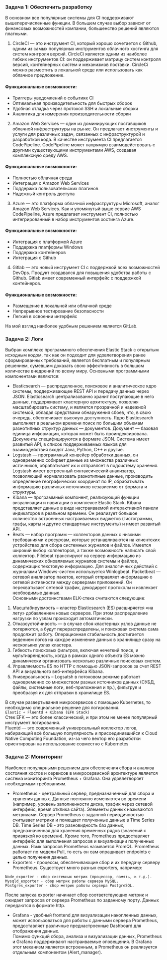 ### Задача 1: Обеспечить разработку
В основном все популярные системы для CI поддерживают вышеперечисленные функции. В большем случае выбор зависит от финансовых возможностей компании, большенство  решений являются платными. 
1. CircleCI — это инструмент CI, который хорошо сочетается с Github, одним из самых популярных инструментов облачного хостинга для систем контроля версий. CircleCi является одним из наиболее гибких инструментов CI: он поддерживает матрицу систем контроля версий, контейнерных систем и механизмов поставки. CircleCi можно разместить в локальной среде или использовать как облачное предложение.   
#### Функциональные возможности:
- Триггеры уведомлений о событиях CI
- Оптимальная производительность для быстрых сборок
- Удобная отладка через протокол SSH и локальные сборки
- Аналитика для измерения производительности сборки
2. Amazon Web Services — один из доминирующих поставщиков облачной инфраструктуры на рынке. Он предлагает инструменты и услуги для различных задач, связанных с инфраструктурой и разработкой кода. В качестве инструмента CI предлагается CodePipeline. CodePipeline может напрямую взаимодействовать с другими существующими инструментами AWS, создавая комплексную среду AWS.  
#### Функциональные возможности:
- Полностью облачная среда
- Интеграция с Amazon Web Services
- Поддержка пользовательских плагинов
- Надежный контроль доступа
3. Azure — это платформа облачной инфраструктуры Microsoft, аналог Amazon Web Services. Как и упомянутый выше сервис AWS CodePipeline, Azure предлагает инструмент CI, полностью интегрированный в набор инструментов хостинга Azure.  
#### Функциональные возможности:
- Интеграция с платформой Azure
- Поддержка платформы Windows
- Поддержка контейнеров
- Интеграция с Github
4. Gitlab — это новый инструмент CI с поддержкой всех возможностей DevOps. Продукт создавался для повышения удобства работы с Github. Gitlab имеет современный интерфейс с поддержкой контейнеров.  
#### Функциональные возможности:
- Размещение в локальной или облачной среде
- Непрерывное тестирование безопасности
- Легкий в освоении интерфейс

На мой взгляд наиболее удобным решением является GitLab. 

### Задача 2: Логи
  Выбран комплекс программного обеспечения Elastic Stack с открытым исходным кодом, так как он подходит для удовлетворения ранее сформированных требований, является бесплатным и
популярным решением, сумевшим доказать свою эффективность в большом количестве внедрений по всему миру. 
  Основными программными компонентами являются:  
  * Elasticsearch — распределенное, поисковое и аналитическое ядро системы, поддерживающее REST API и передачу данных через JSON. Elasticsearch централизованно хранит поступающие в него данные, поддерживает кластерную архитектуру, позволяя масштабировать систему, и является прозрачной и надежной системой, обладая средствами обнаружения сбоев, что, в свою очередь, обеспечивает высокую доступность. Ядро Elasticsearch выполняет в реальном времени поиск по большим объемам разнотипных структур данных — документов. Документ — базовая единица информации, которая может быть проиндексирована. Документы специфицируются в формате JSON. Система имеет развитый API, в список поддерживаемых языков для взаимодействия входят Java, Python, С++ и другие.  
  * Logstash — программный конвейер обработки данных, он одновременно собирает данные из множества различных источников, обрабатывает их и отправляет в подсистему хранения. Logstash имеет встроенный синтаксический анализатор, позволяющий нормализовать разнотипные данные, производить определение географических координат по IP, обрабатывать информацию различных источников независимо от формата и структуры.  
* Kibana — программный компонент, реализующий функции визуализации и навигации в комплексе Elastic Stack. Kibana представляет данные в виде настраиваемой интерактивной панели
индикаторов в реальном времени. Он реализует большое количество встроенных настраиваемых виджетов (гистограммы, графы, карты и другие стандартные инструменты) и имеет развитый API.   
 * Beats — набор программ — коллекторов данных с низкими требованиями к ресурсам, которые устанавливаются на клиентских устройствах для сбора системных журналов и файлов. Имеется широкий выбор коллекторов, а также возможность написать свой коллектор. Filebeat транслируют на сервер информацию из динамических обновляемых журналов системы и файлов, содержащих текстовую информацию. Для аналогичных действий с журналами Windows-систем используется Winlogbeat. Packetbeat — сетевой анализатор пакетов, который отправляет информацию о сетевой активности между серверами приложений. Он перехватывает сетевой трафик, декодирует протоколы и извлекает необходимые данные.   
  Основными достоинствами ELK-стека считаются следующие:  
1. Масштабируемость – кластер Elasticsearch (ES) расширяется «на лету» добавлением новых серверов. При этом распределение нагрузки по узлам происходит автоматически.
2. Отказоустойчивость — в случае сбоя кластерных узлов данные не потеряются, а будут перераспределены, и поисковая система сама продолжит работу. Операционная стабильность достигается ведением логов на каждое изменение данных в хранилище сразу на нескольких узлах кластера.
3. Гибкость поисковых фильтров, включая нечеткий поиск, и мультиарендность, когда в рамках одного объекта ES можно динамически организовать несколько различных поисковых систем. 
4. Управляемость ES по HTTP с помощью JSON-запросов за счет REST API и визуального веб-интерфейса Kibana.
5. Универсальность – Logsatsh в потоковом режиме работает одновременно со множеством разных источников данных (СУБД, файлы, системные логи, веб-приложения и пр.), фильтруя и преобразуя их для отправки в хранилище ES. 

  В случае развертывания микросервисов с помощью Kubernetes, то необходимо специальное решение для логирования.  
```Elastic + Fluentd + Kibana (EFK Stack)```  
  Стек EFK — это более классический, и при этом не менее популярный инструмент логирования.  
  Fluentd — это современный универсальный коллектор логов, набирающий всё большую популярность и присоединившийся к Cloud Native Computing Foundation, из-за чего вектор его разработки ориентирован на использование совместно с Kubernetes
  
### Задача 2: Мониторинг
Наиболее популярными решением для обеспечения сбора и анализа состояния хостов и сервисов в микросервисной архитектуре является система мониторинга Prometheus + Grafana. Она удовлетворяет необходимым требованиям.  
* Prometheus - центральный сервер, предназначенный для сбора и хранения данных. Данные постоянно изменяются во времени (например, уровень заполненности диска, трафик через сетевой интерфейс, время отклика сайта). Элементы данных называются метриками. Сервер Prometheus с заданной периодичностью считывает метрики и помещает полученные данные в Time Series DB. Time Series DB - это разновидность баз данных, предназначенная для хранения временных рядов (значений с привязкой ко времени). Кроме того, Prometheus предоставляет интерфейс для выполнения запросов и визуализации полученных данных. Язык запросов Prometheus называется PromQL. Prometheus работает по модели Pull, то есть он сам опрашивает endpoints с целью получения данных.  
* Exporters - процессы, обеспечивающие сбор и их передачу серверу Prometheus. Существует много разных exporters, например:
```
Node_exporter - сбор системных метрик (процессор, память, и т.д.).
Mysqld_exporter - сбор метрик работы сервера MySQL.
Postgres_exporter - сбор метрик работы сервера PostgreSQL. 
```  
После запуска exporter начинает сбор соответствующих метрик и ожидает запросов от сервера Prometheus по заданному порту. Данных передаются в формате http.
* Grafana - удобный frontend для визуализации накопленных данных, может использоваться для работы с данными сервера Prometheus, предоставляет различные преднастроенные Dashboard для отображения данных.  
Помимо функций сбора, анализа и визуализации данных, Prometheus и Grafana поддерживают настраиваемые оповещения. В Grafana этот механизм является встроенным, в Prometheus он реализуется отдельным компонентом (Alert_manager).
